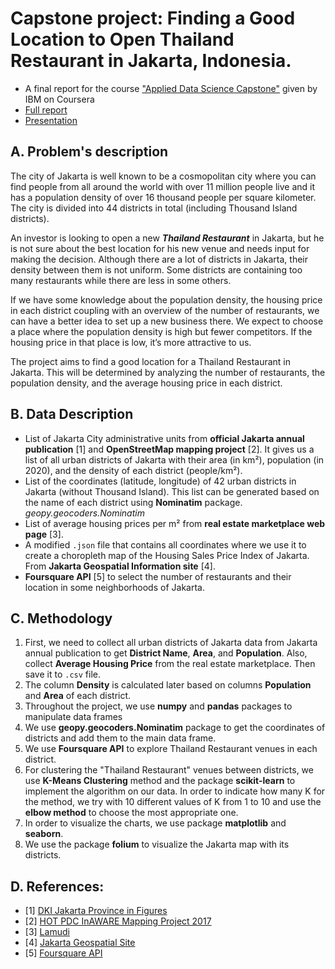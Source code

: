 # Capstone project: Finding a Good Location to Open Thailand Restaurant in Jakarta, Indonesia.

- A final report for the course ["Applied Data Science Capstone"](https://www.coursera.org/learn/applied-data-science-capstone) given by IBM on Coursera
- [Full report](https://github.com/imamjabar/Thai-Restaurants-in-Jakarta/blob/master/report.pdf)
- [Presentation](https://github.com/imamjabar/Thai-Restaurants-in-Jakarta/blob/master/presentation.pdf)

## A. Problem's description

The city of Jakarta is well known to be a cosmopolitan city where you can find people from all around the world with over 11 million people live and it has a population density of over 16 thousand people per square kilometer. The city is divided into 44 districts in total (including Thousand Island districts). 

An investor is looking to open a new ***Thailand Restaurant*** in Jakarta, but he is not sure about the best location for his new venue and needs input for making the decision. Although there are a lot of districts in Jakarta, their density between them is not uniform. Some districts are containing too many restaurants while there are less in some others.

If we have some knowledge about the population density, the housing price in each district coupling with an overview of the number of restaurants, we can have a better idea to set up a new business there. We expect to choose a place where the population density is high but fewer competitors. If the housing price in that place is low, it’s more attractive to us.

The project aims to find a good location for a Thailand Restaurant in Jakarta. This will be determined by analyzing the number of restaurants, the population density, and the average housing price in each district.

## B. Data Description

- List of Jakarta City administrative units from **official Jakarta annual publication** [1] and **OpenStreetMap mapping project** [2]. It gives us a list of all urban districts of Jakarta with their area (in km²), population (in 2020), and the density of each district (people/km²).
- List of the coordinates (latitude, longitude) of 42 urban districts in Jakarta (without Thousand Island). This list can be generated based on the name of each district using **Nominatim** package. *geopy.geocoders.Nominatim*
- List of average housing prices per m² from **real estate marketplace web page** [3].
- A modified `.json` file that contains all coordinates where we use it to create a choropleth map of the Housing Sales Price Index of Jakarta. From **Jakarta Geospatial Information site** [4].
- **Foursquare API** [5] to select the number of restaurants and their location in some neighborhoods of Jakarta.

## C. Methodology

1. First, we need to collect all urban districts of Jakarta data from Jakarta annual publication to get **District Name**, **Area**, and **Population**. Also, collect **Average Housing Price** from the real estate marketplace. Then save it to `.csv` file.
2. The column **Density** is calculated later based on columns **Population** and **Area** of each district.
3. Throughout the project, we use **numpy** and **pandas** packages to manipulate data frames
4. We use **geopy.geocoders.Nominatim** package to get the coordinates of districts and add them to the main data frame.
5. We use **Foursquare API** to explore Thailand Restaurant venues in each district.
6. For clustering the "Thailand Restaurant" venues between districts, we use **K-Means Clustering** method and the package **scikit-learn** to implement the algorithm on our data. In order to indicate how many K for the method, we try with 10 different values of K from 1 to 10 and use the **elbow method** to choose the most appropriate one.
7. In order to visualize the charts, we use package **matplotlib** and **seaborn**.
8. We use the package **folium** to visualize the Jakarta map with its districts.

## D. References:

* [1] [DKI Jakarta Province in Figures](https://jakarta.bps.go.id/publication/2020/04/27/20f5a58abcb80a0ad2a88725/provinsi-dki-jakarta-dalam-angka-2020.html)
* [2] [HOT PDC InAWARE Mapping Project 2017](https://issuu.com/harryhotosm)
* [3] [Lamudi](https://www.lamudi.co.id/trends/)
* [4] [Jakarta Geospatial Site](http://gis.bpbd.jakarta.go.id/layers/geonode%3Adki_kecamatan)
* [5] [Foursquare API](https://developer.foursquare.com/)
